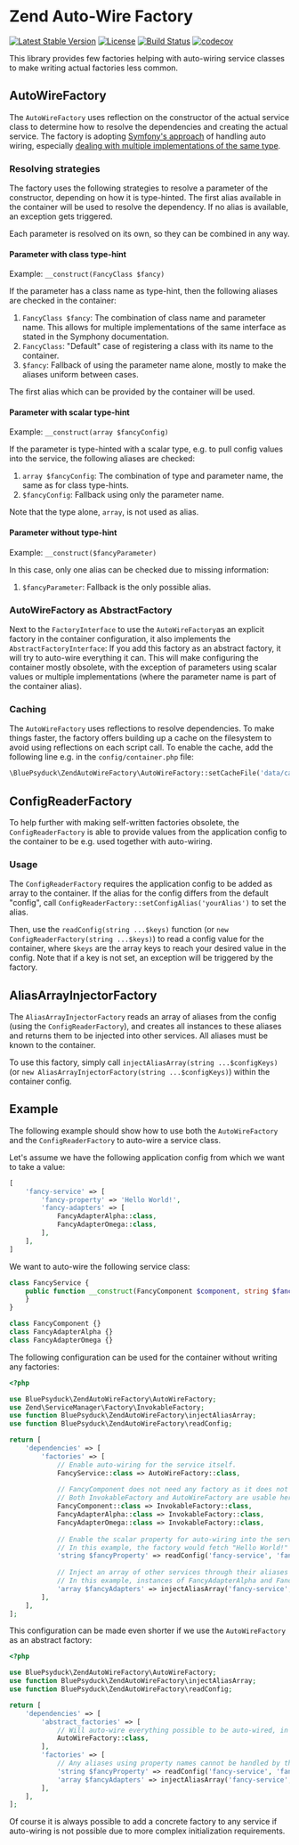 # Zend Auto-Wire Factory

[![Latest Stable Version](https://poser.pugx.org/bluepsyduck/zend-autowire-factory/v/stable)](https://packagist.org/packages/bluepsyduck/zend-autowire-factory) 
[![License](https://poser.pugx.org/bluepsyduck/zend-autowire-factory/license)](https://packagist.org/packages/bluepsyduck/zend-autowire-factory) 
[![Build Status](https://travis-ci.com/BluePsyduck/zend-autowire-factory.svg?branch=master)](https://travis-ci.com/BluePsyduck/zend-autowire-factory) 
[![codecov](https://codecov.io/gh/bluepsyduck/zend-autowire-factory/branch/master/graph/badge.svg)](https://codecov.io/gh/bluepsyduck/zend-autowire-factory)

This library provides few factories helping with auto-wiring service classes to make writing actual factories less
common. 

## AutoWireFactory

The `AutoWireFactory` uses reflection on the constructor of the actual service class to determine how to resolve the
dependencies and creating the actual service. The factory is adopting 
[Symfony's approach](https://symfony.com/doc/current/service_container/autowiring.html) of handling auto wiring,
especially [dealing with multiple implementations of the same type](https://symfony.com/doc/current/service_container/autowiring.html#dealing-with-multiple-implementations-of-the-same-type).

### Resolving strategies

The factory uses the following strategies to resolve a parameter of the constructor, depending on how it is type-hinted.
The first alias available in the container will be used to resolve the dependency. If no alias is available, an 
exception gets triggered.

Each parameter is resolved on its own, so they can be combined in any way.

#### Parameter with class type-hint

Example: ```__construct(FancyClass $fancy)```

If the parameter has a class name as type-hint, then the following aliases are checked in the container:

1. `FancyClass $fancy`: The combination of class name and parameter name. This allows for multiple implementations of
   the same interface as stated in the Symphony documentation.
2. `FancyClass`: "Default" case of registering a class with its name to the container.
3. `$fancy`: Fallback of using the parameter name alone, mostly to make the aliases uniform between cases.

The first alias which can be provided by the container will be used.

#### Parameter with scalar type-hint

Example: ```__construct(array $fancyConfig)```

If the parameter is type-hinted with a scalar type, e.g. to pull config values into the service, the following aliases
are checked:

1. `array $fancyConfig`: The combination of type and parameter name, the same as for class type-hints.
2. `$fancyConfig`: Fallback using only the parameter name. 

Note that the type alone, `array`, is not used as alias.

#### Parameter without type-hint

Example: ```__construct($fancyParameter)```

In this case, only one alias can be checked due to missing information:

1. `$fancyParameter`: Fallback is the only possible alias. 

### AutoWireFactory as AbstractFactory

Next to the `FactoryInterface` to use the `AutoWireFactory`as an explicit factory in the container configuration,
it also implements the `AbstractFactoryInterface`: If you add this factory as an abstract factory, it will try
to auto-wire everything it can. This will make configuring the container mostly obsolete, with the exception of 
parameters using scalar values or multiple implementations (where the parameter name is part of the container alias).

### Caching

The `AutoWireFactory` uses reflections to resolve dependencies. To make things faster, the factory offers building up
a cache on the filesystem to avoid using reflections on each script call. To enable the cache, add the following line
e.g. in the `config/container.php` file:

```php
\BluePsyduck\ZendAutoWireFactory\AutoWireFactory::setCacheFile('data/cache/autowire-factory.cache.php');
```

## ConfigReaderFactory

To help further with making self-written factories obsolete, the `ConfigReaderFactory` is able to provide values from
the application config to the container to be e.g. used together with auto-wiring.

### Usage

The `ConfigReaderFactory` requires the application config to be added as array to the container. If the alias for the
config differs from the default "config", call `ConfigReaderFactory::setConfigAlias('yourAlias')` to set the
alias.

Then, use the `readConfig(string ...$keys)` function (or `new ConfigReaderFactory(string ...$keys)`) to read a config 
value for the container, where `$keys` are the array keys to reach your desired value in the config. Note that if a key 
is not set, an exception will be triggered by the factory.

## AliasArrayInjectorFactory

The `AliasArrayInjectorFactory` reads an array of aliases from the config (using the `ConfigReaderFactory`), and creates
all instances to these aliases and returns them to be injected into other services. All aliases must be known to the 
container.

To use this factory, simply call `injectAliasArray(string ...$configKeys)` (or 
`new AliasArrayInjectorFactory(string ...$configKeys)`) within the container config. 

## Example

The following example should show how to use both the `AutoWireFactory` and the `ConfigReaderFactory` to auto-wire a
service class.

Let's assume we have the following application config from which we want to take a value:

```php
[
    'fancy-service' => [
        'fancy-property' => 'Hello World!',
        'fancy-adapters' => [
            FancyAdapterAlpha::class,
            FancyAdapterOmega::class,
        ],
    ],
]
``` 

We want to auto-wire the following service class:

```php
class FancyService {
    public function __construct(FancyComponent $component, string $fancyProperty, array $fancyAdapters) {
    }
}

class FancyComponent {}
class FancyAdapterAlpha {}
class FancyAdapterOmega {}
```

The following configuration can be used for the container without writing any factories:

```php
<?php 

use BluePsyduck\ZendAutoWireFactory\AutoWireFactory;
use Zend\ServiceManager\Factory\InvokableFactory;
use function BluePsyduck\ZendAutoWireFactory\injectAliasArray;
use function BluePsyduck\ZendAutoWireFactory\readConfig;

return [
    'dependencies' => [
        'factories' => [
            // Enable auto-wiring for the service itself.
            FancyService::class => AutoWireFactory::class,
            
            // FancyComponent does not need any factory as it does not have a constructor.
            // Both InvokableFactory and AutoWireFactory are usable here.
            FancyComponent::class => InvokableFactory::class,
            FancyAdapterAlpha::class => InvokableFactory::class,
            FancyAdapterOmega::class => InvokableFactory::class,
            
            // Enable the scalar property for auto-wiring into the service.
            // In this example, the factory would fetch "Hello World!" from the config.
            'string $fancyProperty' => readConfig('fancy-service', 'fancy-property'),
            
            // Inject an array of other services through their aliases into the service.
            // In this example, instances of FancyAdapterAlpha and FancyAdapterOmega would be injected. 
            'array $fancyAdapters' => injectAliasArray('fancy-service', 'fancy-adapters'),
        ],
    ],
];
```

This configuration can be made even shorter if we use the `AutoWireFactory` as an abstract factory:

```php
<?php 

use BluePsyduck\ZendAutoWireFactory\AutoWireFactory;
use function BluePsyduck\ZendAutoWireFactory\injectAliasArray;
use function BluePsyduck\ZendAutoWireFactory\readConfig;

return [
    'dependencies' => [
        'abstract_factories' => [
            // Will auto-wire everything possible to be auto-wired, in our case both FancyService and FancyComponent.
            AutoWireFactory::class,
        ],
        'factories' => [
            // Any aliases using property names cannot be handled by the AutoWireFactory and must still get listed.
            'string $fancyProperty' => readConfig('fancy-service', 'fancy-property'),
            'array $fancyAdapters' => injectAliasArray('fancy-service', 'fancy-adapters'),
        ],
    ],
];
```

Of course it is always possible to add a concrete factory to any service if auto-wiring is not possible due to more 
complex initialization requirements.
